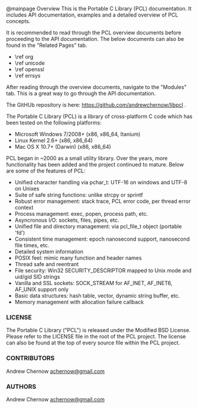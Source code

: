 @mainpage Overview
This is the Portable C Library (PCL) documentation. It includes API documentation, examples 
and a detailed overview of PCL concepts.

It is recommended to read through the PCL overview documents before proceeding to the
API documentation. The below documents can also be found in the "Related Pages" tab.

  * \ref org
  * \ref unicode
  * \ref openssl
  * \ref errsys

After reading through the overview documents, navigate to the "Modules" tab. This is a great way
to go through the API documentation.

The GitHUb repository is here: https://github.com/andrewchernow/libpcl .

The Portable C Library (PCL) is a library of cross-platform C code which has been tested on the
following platforms:

* Microsoft Windows 7/2008+ (x86, x86_64, Itanium)
* Linux Kernel 2.6+         (x86, x86_64)
* Mac OS X 10.7+ (Darwin)   (x86, x86_64)

PCL began in ~2000 as a small utility library. Over the years, more functionality has been added
and the project continued to mature. Below are some of the features of PCL:

* Unified character handling via pchar_t: UTF-16 on windows and UTF-8 on Unixes
* Suite of safe string functions: unlike strcpy or sprintf
* Robust error management: stack trace, PCL error code, per thread error context
* Process management: exec, popen, process path, etc.
* Asyncronous I/O: sockets, files, pipes, etc.
* Unified file and directory management: via pcl_file_t object (portable 'fd')
* Consistent time management: epoch nanosecond support, nanosecond file times, etc.
* Detailed system information
* POSIX feel: mimic many function and header names
* Thread safe and reentrant
* File security: Win32 SECURITY_DESCRIPTOR mapped to Unix mode and uid/gid SID strings
* Vanilla and SSL sockets: SOCK_STREAM for AF_INET, AF_INET6, AF_UNIX support only
* Basic data structures: hash table, vector, dynamic string buffer, etc.
* Memory management with allocation failure callback


### LICENSE
The Portable C Library ("PCL") is released under the Modified BSD License. Please refer to the
LICENSE file in the root of the PCL project. The license can also be found at the top of every
source file within the PCL project.

### CONTRIBUTORS
Andrew Chernow <achernow@gmail.com>

### AUTHORS
Andrew Chernow <achernow@gmail.com>
